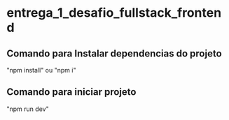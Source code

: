 # entrega_1_desafio_fullstack_frontend

## Comando para Instalar dependencias do projeto
"npm install" ou "npm i"

## Comando para iniciar projeto
"npm run dev"